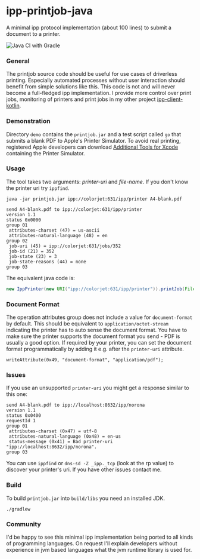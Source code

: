
# ipp-printjob-java
A minimal ipp protocol implementation (about 100 lines) to submit a document to a printer.

![Java CI with Gradle](https://github.com/gmuth/ipp-printjob-java/workflows/Java%20CI%20with%20Gradle/badge.svg)

### General

The printjob source code should be useful for use cases of driverless printing.
Especially automated processes without user interaction should benefit from simple solutions like this.
This code is not and will never become a full-fledged ipp implementation.
I provide more control over print jobs, monitoring of printers and print jobs in my other project
[ipp-client-kotlin](https://github.com/gmuth/ipp-client-kotlin).

### Demonstration

Directory `demo` contains the `printjob.jar` and a test script called `go` that submits a blank PDF to Apple's Printer Simulator.
To avoid real printing, registered Apple developers can download
[Additional Tools for Xcode](https://developer.apple.com/download/all/?q=hardware)
containing the Printer Simulator.

### Usage

The tool takes two arguments: *printer-uri* and *file-name*. 
If you don't know the printer uri try `ippfind`. 

```
java -jar printjob.jar ipp://colorjet:631/ipp/printer A4-blank.pdf

send A4-blank.pdf to ipp://colorjet:631/ipp/printer
version 1.1
status 0x0000
group 01
 attributes-charset (47) = us-ascii
 attributes-natural-language (48) = en
group 02
 job-uri (45) = ipp://colorjet:631/jobs/352
 job-id (21) = 352
 job-state (23) = 3
 job-state-reasons (44) = none
group 03
``` 
    
The equivalent java code is:

```java
new IppPrinter(new URI("ipp://colorjet:631/ipp/printer")).printJob(File("A4-blank.pdf"));
```
### Document Format

The operation attributes group does not include a value for `document-format` by default.
This should be equivalent to `application/octet-stream` indicating the printer has to auto sense the document format.
You have to make sure the printer supports the document format you send - PDF is usually a good option.
If required by your printer, you can set the document format programmatically by adding it e.g. after the `printer-uri` attribute.

    writeAttribute(0x49, "document-format", "application/pdf");
    
### Issues

If you use an unsupported `printer-uri` you might get a response similar to this one:

```
send A4-blank.pdf to ipp://localhost:8632/ipp/norona
version 1.1
status 0x0400
requestId 1
group 01
 attributes-charset (0x47) = utf-8
 attributes-natural-language (0x48) = en-us
 status-message (0x41) = Bad printer-uri "ipp://localhost:8632/ipp/norona".
group 03
```
You can use `ippfind` or `dns-sd -Z _ipp._tcp` (look at the rp value) to discover your printer's uri.
If you have other issues contact me.

### Build

To build `printjob.jar` into `build/libs` you need an installed JDK.

    ./gradlew

### Community

I'd be happy to see this minimal ipp implementation being ported to all kinds of programming languages.
On request I'll explain developers without experience in jvm based languages what the jvm runtime library is used for.
